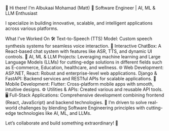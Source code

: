 👋 Hi there! I’m Albukaai Mohamad (Matt)
🚀 Software Engineer | AI, ML & LLM Enthusiast

I specialize in building innovative, scalable, and intelligent applications across various platforms.

What I’ve Worked On
🛠 Text-to-Speech (TTS) Model: Custom speech synthesis systems for seamless voice interaction.
💬 Interactive ChatBox: A React-based chat system with features like ASR, TTS, and dynamic UI controls.
🤖 AI, ML & LLM Projects: Leveraging machine learning and Large Language Models (LLMs) for cutting-edge solutions in different fields such as E-commerce, Education, healthcare, and wellness.
🌐 Web Development:
ASP.NET, React: Robust and enterprise-level web applications.
Django & FastAPI: Backend services and RESTful APIs for scalable applications.
📱 Mobile Development:
Flutter: Cross-platform mobile apps with smooth, intuitive designs.
⚙️ Utilities & APIs: Created various and reusable API tools.
🖥 Full-Stack Applications: Comprehensive development combining frontend (React, JavaScript) and backend technologies.
🔎 I’m driven to solve real-world challenges by blending Software Engineering principles with cutting-edge technologies like AI, ML, and LLMs.

Let’s collaborate and build something extraordinary! 🚀

<!---
Matt1tech/Matt1tech is a ✨ special ✨ repository because its `README.md` (this file) appears on your GitHub profile.
You can click the Preview link to take a look at your changes.
--->
